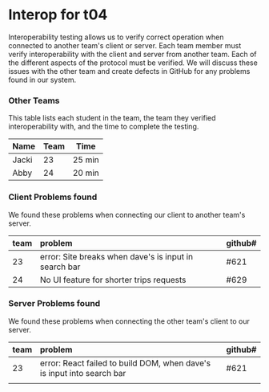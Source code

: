 # Interop for t04

Interoperability testing allows us to verify correct operation when connected to another team's client or server.
Each team member must verify interoperability with the client and server from another team.
Each of the different aspects of the protocol must be verified.
We will discuss these issues with the other team and create defects in GitHub for any problems found in our system.
 
### Other Teams

This table lists each student in the team, the team they verified interoperability with, and the time to complete the testing.

| Name | Team | Time |
| ---- | ---- | ---- |
| Jacki | 23 | 25 min |
| Abby | 24 | 20 min |


### Client Problems found

We found these problems when connecting our client to another team's server.

| team | problem | github# |
| :--- |  :--- | --- |
| 23 | error: Site breaks when dave's is input in search bar | #621 |
| 24 | No UI feature for shorter trips requests | #629 |


### Server Problems found

We found these problems when connecting the other team's client to our server.

| team |  problem | github# |
| :--- |  :--- | --- |
| 23 | error: React failed to build DOM, when dave's is input into search bar | #621 |
|  |  |  |